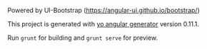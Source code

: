 Powered by UI-Bootstrap (https://angular-ui.github.io/bootstrap/)

This project is generated with [yo angular generator](https://github.com/yeoman/generator-angular)
version 0.11.1.

Run `grunt` for building and `grunt serve` for preview.


